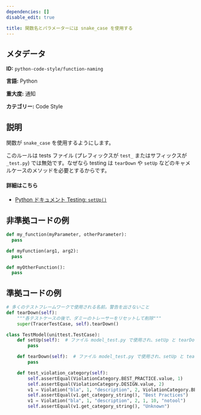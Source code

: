 ```yaml
---
dependencies: []
disable_edit: true

title: 関数名とパラメーターには snake_case を使用する
---
```

## メタデータ
**ID:** `python-code-style/function-naming`

**言語:** Python

**重大度:** 通知

**カテゴリー:** Code Style

## 説明
関数が `snake_case` を使用するようにします。

このルールは tests ファイル (プレフィックスが `test_` またはサフィックスが `_test.py`) では無効です。なぜなら testing は `tearDown` や `setUp` などのキャメルケースのメソッドを必要とするからです。

#### 詳細はこちら

 - [Python ドキュメント Testing: `setUp()`](https://docs.python.org/3/library/unittest.html#unittest.TestCase.setUp)

## 非準拠コードの例
```python
def my_function(myParameter, otherParameter):
  pass
```

```python
def myFunction(arg1, arg2):
  pass

def myOtherFunction():
  pass
```

## 準拠コードの例
```python
# 多くのテストフレームワークで使用される名前。警告を出さないこと
def tearDown(self):
    """各テストケースの後で、ダミーのトレーサーをリセットして削除"""
    super(TracerTestCase, self).tearDown()
```

```python
class TestModel(unittest.TestCase):
    def setUp(self):  # ファイル model_test.py で使用され、setUp と tearDown のルールをスキップします
        pass

    def tearDown(self):  # ファイル model_test.py で使用され、setUp と tearDown のルールをスキップします
        pass

    def test_violation_category(self):
        self.assertEqual(ViolationCategory.BEST_PRACTICE.value, 1)
        self.assertEqual(ViolationCategory.DESIGN.value, 2)
        v1 = Violation("bla", 1, "description", 2, ViolationCategory.BEST_PRACTICE, 10, "notool")
        self.assertEqual(v1.get_category_string(), "Best Practices")
        v1 = Violation("bla", 1, "description", 2, 1, 10, "notool")
        self.assertEqual(v1.get_category_string(), "Unknown")
```
